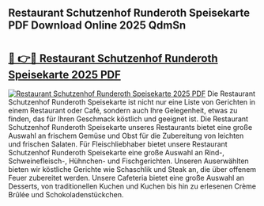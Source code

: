 ## Restaurant Schutzenhof Runderoth Speisekarte PDF Download Online 2025 QdmSn

# <h2><a href="http://gc5yrs.nevu.top/?p=Restaurant+Schutzenhof+Runderoth+Speisekarte">🔗 👉🔴 Restaurant Schutzenhof Runderoth Speisekarte 2025 PDF</a></h2>

[![Restaurant Schutzenhof Runderoth Speisekarte 2025 PDF](https://i.imgur.com/dBaPXMq.png)](http://gc5yrs.nevu.top/?p=Restaurant+Schutzenhof+Runderoth+Speisekarte)
Die Restaurant Schutzenhof Runderoth Speisekarte ist nicht nur eine Liste von Gerichten in einem Restaurant oder Café, sondern auch Ihre Gelegenheit, etwas zu finden, das für Ihren Geschmack köstlich und geeignet ist. Die Restaurant Schutzenhof Runderoth Speisekarte unseres Restaurants bietet eine große Auswahl an frischem Gemüse und Obst für die Zubereitung von leichten und frischen Salaten. Für Fleischliebhaber bietet unsere Restaurant Schutzenhof Runderoth Speisekarte eine große Auswahl an Rind-, Schweinefleisch-, Hühnchen- und Fischgerichten. Unseren Auserwählten bieten wir köstliche Gerichte wie Schaschlik und Steak an, die über offenem Feuer zubereitet werden. Unsere Cafeteria bietet eine große Auswahl an Desserts, von traditionellen Kuchen und Kuchen bis hin zu erlesenen Crème Brûlée und Schokoladenstückchen.
